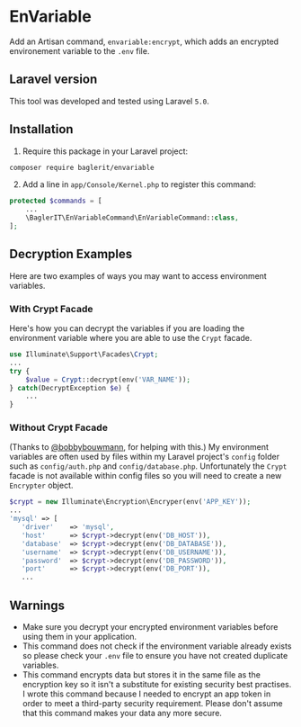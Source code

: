 # EnVariable
Add an Artisan command, <code>envariable:encrypt</code>, which adds an encrypted environement variable to the <code>.env</code> file.

## Laravel version
This tool was developed and tested using Laravel <code>5.0</code>.

## Installation
1. Require this package in your Laravel project:

```bash
composer require baglerit/envariable
```

2. Add a line in <code>app/Console/Kernel.php</code> to register this command:

```php
protected $commands = [   
    ...   
    \BaglerIT\EnVariableCommand\EnVariableCommand::class,   
];
```

## Decryption Examples
Here are two examples of ways you may want to access environment variables.

### With Crypt Facade
Here's how you can decrypt the variables if you are loading the environment variable where you are able to use the 
<code>Crypt</code> facade.

```php
use Illuminate\Support\Facades\Crypt;
...
try {
    $value = Crypt::decrypt(env('VAR_NAME'));
} catch(DecryptException $e) {
    ...
}
```

### Without Crypt Facade
(Thanks to [@bobbybouwmann](https://github.com/bobbybouwmann), for helping with this.)
My environment variables are often used by files within my Laravel project's <code>config</code> folder such as 
<code>config/auth.php</code> and <code>config/database.php</code>. Unfortunately the <code>Crypt</code> facade is not available
within config files so you will need to create a new <code>Encrypter</code> object.

```php
$crypt = new Illuminate\Encryption\Encryper(env('APP_KEY'));
...
'mysql' => [
   'driver'    => 'mysql',
   'host'      => $crypt->decrypt(env('DB_HOST')),
   'database'  => $crypt->decrypt(env('DB_DATABASE')),
   'username'  => $crypt->decrypt(env('DB_USERNAME')),
   'password'  => $crypt->decrypt(env('DB_PASSWORD')),
   'port'      => $crypt->decrypt(env('DB_PORT')),
   ...
```

## Warnings
* Make sure you decrypt your encrypted environment variables before using them in your application.
* This command does not check if the environment variable already exists so please check your <code>.env</code> file to ensure you 
have not created duplicate variables.
* This command encrypts data but stores it in the same file as the encryption key so it isn't a substitute for existing 
security best practises. I wrote this command because I needed to encrypt an app token in order to meet a third-party 
security requirement. Please don't assume that this command makes your data any more secure.
